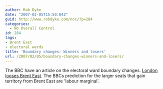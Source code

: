 ```yaml
---
author: Rob Dyke
date: "2007-02-05T15:50:04Z"
guid: http://www.robdyke.com/noc/?p=284
categories:
  - No Overall Control
id: 284
tags:
- Brent East
- electoral wards
title: 'Boundary changes: Winners and losers'
url: /2007/02/05/boundary-changes-winners-and-losers/
---
```

The BBC have an article on the electoral ward boundary changes. [London looses Brent East](http://news.bbc.co.uk/1/hi/uk_politics/6309185.stm#london "BBC news item on electoral ward boundary changes"). The BBCs prediction for the larger seats that gain territory from Brent East are 'labour marginal'.